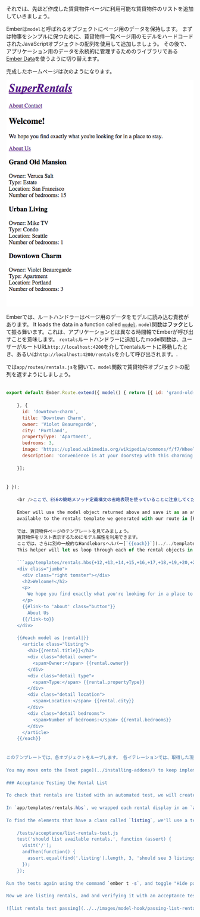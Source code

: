 それでは、先ほど作成した賃貸物件ページに利用可能な賃貸物件のリストを追加していきましょう。

Emberは`model`と呼ばれるオブジェクトにページ用のデータを保持します。 まずは物事をシンプルに保つために、賃貸物件一覧ページ用のモデルをハードコードされたJavaScriptオブジェクトの配列を使用して追加しましょう。 その後で、アプリケーション用のデータを永続的に管理するためのライブラリである[Ember Data](https://github.com/emberjs/data)を使うように切り替えます。

完成したホームページは次のようになります。

![super rentals homepage with rentals list](../../images/model-hook/super-rentals-index-with-list.png)

Emberでは、ルートハンドラーはページ用のデータをモデルに読み込む責務があります。 It loads the data in a function called [`model`](http://emberjs.com/api/classes/Ember.Route.html#method_model). `model`関数は**フック**として振る舞います。これは、アプリケーションとは異なる時間軸でEmberが呼び出すことを意味します。 `rentals`ルートハンドラーに追加したmodel関数は、ユーザーがルートURL`http://localhost:4200`を介してrentalsルートに移動したとき、あるいは`http://localhost:4200/rentals`を介して呼び出されます。.

では`app/routes/rentals.js`を開いて、`model`関数で賃貸物件オブジェクトの配列を返すようにしましょう。

```app/routes/rentals.js import Ember from 'ember';

export default Ember.Route.extend({ model() { return [{ id: 'grand-old-mansion', title: 'Grand Old Mansion', owner: 'Veruca Salt', city: 'San Francisco', propertyType: 'Estate', bedrooms: 15, image: 'https://upload.wikimedia.org/wikipedia/commons/c/cb/Crane_estate_(5).jpg', description: 'This grand old mansion sits on over 100 acres of rolling hills and dense redwood forests.' }, { id: 'urban-living', title: 'Urban Living', owner: 'Mike TV', city: 'Seattle', propertyType: 'Condo', bedrooms: 1, image: 'https://upload.wikimedia.org/wikipedia/commons/0/0e/Alfonso_13_Highrise_Tegucigalpa.jpg', description: 'A commuters dream. This rental is within walking distance of 2 bus stops and the Metro.'

    }, {
      id: 'downtown-charm',
      title: 'Downtown Charm',
      owner: 'Violet Beauregarde',
      city: 'Portland',
      propertyType: 'Apartment',
      bedrooms: 3,
      image: 'https://upload.wikimedia.org/wikipedia/commons/f/f7/Wheeldon_Apartment_Building_-_Portland_Oregon.jpg',
      description: 'Convenience is at your doorstep with this charming downtown rental. Great restaurants and active night life are within a few feet.'
    
    }];
    

} });

    <br />ここで、ES6の簡略メソッド定義構文の省略表現を使っていることに注意してください。`model()`は`model: function()`と書くのと同じ意味になります。
    
    Ember will use the model object returned above and save it as an attribute called `model`,
    available to the rentals template we generated with our route in [Routes and Templates](../routes-and-templates/#toc_a-rentals-route).
    
    では、賃貸物件ページのテンプレートを見てみましょう。　　
    賃貸物件をリスト表示するためにモデル属性を利用できます。
    ここでは、さらに別の一般的なHandlebarsヘルパー[`{{each}}`](../../templates/displaying-a-list-of-items/) を使います。
    This helper will let us loop through each of the rental objects in our model:
    
    ```app/templates/rentals.hbs{+12,+13,+14,+15,+16,+17,+18,+19,+20,+21,+22,+23,+24,+25,+26,+27,+28,+29}
    <div class="jumbo">
      <div class="right tomster"></div>
      <h2>Welcome!</h2>
      <p>
        We hope you find exactly what you're looking for in a place to stay.
      </p>
      {{#link-to 'about' class="button"}}
        About Us
      {{/link-to}}
    </div>
    
    {{#each model as |rental|}}
      <article class="listing">
        <h3>{{rental.title}}</h3>
        <div class="detail owner">
          <span>Owner:</span> {{rental.owner}}
        </div>
        <div class="detail type">
          <span>Type:</span> {{rental.propertyType}}
        </div>
        <div class="detail location">
          <span>Location:</span> {{rental.city}}
        </div>
        <div class="detail bedrooms">
          <span>Number of bedrooms:</span> {{rental.bedrooms}}
        </div>
      </article>
    {{/each}}
    

このテンプレートでは、各オブジェクトをループします。 各イテレーションでは、取得した現在のオブジェクトを`rental`という変数に格納しています。 変数rentalを参照している各ステップで、その賃貸物件についての情報の一覧を作成します。

You may move onto the [next page](../installing-addons/) to keep implementing new features, or continue reading on testing the app you've created.

### Acceptance Testing the Rental List

To check that rentals are listed with an automated test, we will create a test to visit the index route and check that the results show 3 listings.

In `app/templates/rentals.hbs`, we wrapped each rental display in an `article` element, and gave it a class called `listing`. We will use the listing class to find out how many rentals are shown on the page.

To find the elements that have a class called `listing`, we'll use a test helper called [find](http://emberjs.com/api/classes/Ember.Test.html#method_find). The `find` function returns the elements that match the given [CSS selector](https://developer.mozilla.org/en-US/docs/Web/CSS/CSS_Selectors). In this case it will return an array of all the elements with a class called `listing`.

    /tests/acceptance/list-rentals-test.js
    test('should list available rentals.', function (assert) {
      visit('/');
      andThen(function() {
        assert.equal(find('.listing').length, 3, 'should see 3 listings');
      });
    });

Run the tests again using the command `ember t -s`, and toggle "Hide passed tests" to show your new passing test.

Now we are listing rentals, and and verifying it with an acceptance test. This leaves us with 2 remaining acceptance test failures (and 1 jshint failure):

![list rentals test passing](../../images/model-hook/passing-list-rentals-tests.png)